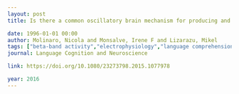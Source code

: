 ```yaml
---
layout: post
title: Is there a common oscillatory brain mechanism for producing and predicting language?

date: 1996-01-01 00:00
author: Molinaro, Nicola and Monsalve, Irene F and Lizarazu, Mikel
tags: ["beta-band activity","electrophysiology","language comprehension","language production","prediction"]
journal: Language Cognition and Neuroscience

link: https://doi.org/10.1080/23273798.2015.1077978

year: 2016
---
```



